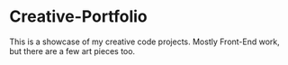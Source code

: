 # Creative-Portfolio
This is a showcase of my creative code projects. Mostly Front-End work, but there are a few art pieces too.
